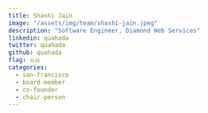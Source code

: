 ```yaml
---
title: Shashi Jain
image: "/assets/img/team/shashi-jain.jpeg"
description: "Software Engineer, Diamond Web Services"
linkedin: quahada
twitter: quahada
github: quahada
flag: 🇭🇳
categories:
  - san-francisco
  - board-member
  - co-founder
  - chair-person
---
```

